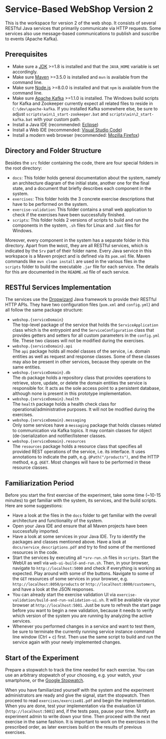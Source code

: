 # Service-Based WebShop Version 2

This is the workspace for version 2 of the web shop. It consists of several RESTful Java services that primarily communicate via HTTP requests. Some services also use message-based communications to publish and suscribe to events (Apache Kafka).

## Prerequisites

- Make sure a [JDK](http://www.oracle.com/technetwork/java/javase/downloads/jdk8-downloads-2133151.html) >=1.8 is installed and that the `JAVA_HOME` variable is set accordingly.
- Make sure [Maven](https://maven.apache.org/download.cgi) >=3.5.0 is installed and `mvn` is available from the command line.
- Make sure [Node.js](https://nodejs.org/en/download) >=8.0.0 is installed and that `npm` is available from the command line.
- Make sure [Apache Kafka](https://kafka.apache.org/downloads) >=1.1.0 is installed. The Windows build scripts for Kafka and Zookeeper currently expect all related files to reside in `C:\dev\apache-kafka`. If you installed Kafka somewhere else, be sure to adjust `scripts\win\1_start-zookeeper.bat` and `scripts\win\2_start-kafka.bat` with your custom path.
- Install a Java IDE (recommended: [Eclipse](https://www.eclipse.org/downloads))
- Install a Web IDE (recommended: [Visual Studio Code](https://code.visualstudio.com/download))
- Install a modern web browser (recommended: [Mozilla Firefox](https://www.mozilla.org/en-US/firefox))

## Directory and Folder Structure

Besides the `src` folder containing the code, there are four special folders in the root directory:

- `docs`: This folder holds general documentation about the system, namely an architecture diagram of the initial state, another one for the final state, and a document that briefly describes each component in the system.
- `exercises`: This folder holds the 3 concrete exercise descriptions that have to be performed on the system.
- `exercise-validation`: This folder contains a small web application to check if the exercises have been successfully finished.
- `scripts`: This folder holds 2 versions of scripts to build and run the components in the system, `.sh` files for Linux and `.bat` files for Windows.

Moreover, every component in the system has a separate folder in this directory. Apart from the `WebUI`, they are all RESTful services, which is indicated by the `Srv` part of their folder name. Every Java service in this workspace is a Maven project and is defined via its `pom.xml` file. Maven commands like `mvn clean install` are used in the various files in the `scripts` folder to build the executable `.jar` file for each service. The details for this are documented in the `README.md` file of each service.

## RESTful Services Implementation

The services use the [Dropwizard](http://www.dropwizard.io) Java framework to provide their RESTful HTTP APIs. They have two configuration files (`pom.xml` and `config.yml`) and all follow the same package structure:

- `webshop.{serviceDomain}`  
The top-level package of the service that holds the `ServiceApplication` class which is the entrypoint and the `ServiceConfiguration` class that provides getters and setters for all custom parameters in the `config.yml` file. These two classes will not be modified during the exercises.
- `webshop.{serviceDomain}.api`  
The `api` package holds all model classes of the service, i.e. domain entities as well as request and response classes. Some of these classes may also be present in other services, because they operate on the same entities.
- `webshop.{serviceDomain}.db`  
The `db` package holds a repository class that provides operations to retrieve, store, update, or delete the domain entities the service is responsible for. It acts as the sole access point to a persistent database, although none is present in this prototype implementation.
- `webshop.{serviceDomain}.health`  
The `health` package holds a health check class for operational/administrative purposes. It will not be modified during the exercises.
- `webshop.{serviceDomain}.messaging`  
Only some services have a `messaging` package that holds classes related to communication via Kafka topics. It may contain classes for object (de-)serialization and notifier/listener classes.
- `webshop.{serviceDomain}.resources`  
The `resources` package holds a resource class that specifies all provided REST operations of the service, i.e. its interface. It uses annotations to indicate the path, e.g. `@Path("/products")`, and the HTTP method, e.g. `@GET`. Most changes will have to be performed in these resource classes.

## Familiarization Period

Before you start the first exercise of the experiment, take some time (~10-15 minutes) to get familiar with the system, its services, and the build scripts. Here are some suggestions:

- Have a look at the files in the `docs` folder to get familiar with the overall architecture and functionality of the system.
- Open your Java IDE and ensure that all Maven projects have been successfully imported.
- Have a look at some services in your Java IDE. Try to identify the packages and classes mentioned above. Have a look at `docs/service_descriptions.pdf` and try to find some of the mentioned resources in the code.
- Start the services by executing all `*srv-run.sh` files in `scripts`. Start the WebUI as well via `web-ui-build-and-run.sh`. Then, in your browser, navigate to `http://localhost:5000` and check if everything is working as expected. Play around with some of the buttons. Navigate to some of the `GET` resources of some services in your browser, e.g. `http://localhost:8050/products` or `http://localhost:8000/customers`, and have a look at the JSON responses.
- You can already start the exercise validation UI via `exercise-validation/build-and-run-validation-ui.sh`. It will be available via your browser at `http://localhost:5001`. Just be sure to refresh the start page before you want to begin a new validation, because it needs to verify which version of the system you are running by analyzing the active services.
- Whenever you performed changes in a service and want to test them, be sure to terminate the currently running service instance command line window (Ctrl + c) first. Then use the same script to build and run the service again with your newly implemented changes.

## Start of the Experiment

Prepare a stopwatch to track the time needed for each exercise. You can use an arbitrary stopwatch of your choosing, e.g. your watch, your smartphone, or the [Google Stopwatch](https://www.google.de/search?q=stopwatch).

When you have familiarized yourself with the system and the experiment administrators are ready and give the signal, start the stopwatch. Then proceed to read `exercises/exercise01.pdf` and begin the implementation. When you are done, test your implementation via the evaluation UI (`http://localhost:5001`) and, if the tests pass, pause your time. Notify an experiment admin to write down your time. Then proceed with the next exercise in the same fashion. It is important to work on the exercises in the prescribed order, as later exercises build on the results of previous exercises.